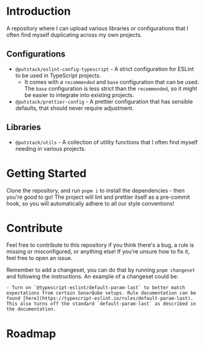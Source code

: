 # Introduction

A repository where I can upload various libraries or configurations that I often find myself duplicating across my own projects.

## Configurations

- `@putstack/eslint-config-typescript` - A strict configuration for ESLint to be used in TypeScript projects.
  - It comes with a `recommended` and `base` configuration that can be used. The `base` configuration is less strict than the `recommended`, so it might be easier to integrate into existing projects.
- `@putstack/prettier-config` - A prettier configuration that has sensible defaults, that should never require adjustment.

## Libraries

- `@putstack/utils` - A collection of utility functions that I often find myself needing in various projects.

# Getting Started

Clone the repository, and run `pnpm i` to install the dependencies - then you're good to go!
The project will lint and prettier itself as a pre-commit hook, so you will automatically adhere to all our style conventions!

# Contribute

Feel free to contribute to this repository if you think there's a bug, a rule is missing or misconfigured, or anything else!
If you're unsure how to fix it, feel free to open an issue.

Remember to add a changeset, you can do that by running `pnpm changeset` and following the instructions. An example of a changeset could be:

```
- Turn on `@typescript-eslint/default-param-last` to better match expectations from certain SonarQube setups. Rule documentation can be found [here](https://typescript-eslint.io/rules/default-param-last). This also turns off the standard `default-param-last` as described in the documentation.
```

# Roadmap
